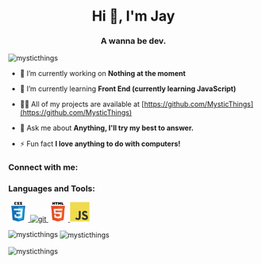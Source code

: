 <h1 align="center">Hi 👋, I'm Jay</h1>
<h3 align="center">A wanna be dev.</h3>

<p align="left"> <img src="https://komarev.com/ghpvc/?username=mysticthings&label=Profile%20views&color=0e75b6&style=flat" alt="mysticthings" /> </p>

- 🔭 I’m currently working on **Nothing at the moment**

- 🌱 I’m currently learning **Front End (currently learning JavaScript)**

- 👨‍💻 All of my projects are available at [https://github.com/MysticThings](https://github.com/MysticThings)

- 💬 Ask me about **Anything, I'll try my best to answer.**

- ⚡ Fun fact **I love anything to do with computers!**

<h3 align="left">Connect with me:</h3>
<p align="left">
</p>

<h3 align="left">Languages and Tools:</h3>
<p align="left"> <a href="https://www.w3schools.com/css/" target="_blank" rel="noreferrer"> <img src="https://raw.githubusercontent.com/devicons/devicon/master/icons/css3/css3-original-wordmark.svg" alt="css3" width="40" height="40"/> </a> <a href="https://git-scm.com/" target="_blank" rel="noreferrer"> <img src="https://www.vectorlogo.zone/logos/git-scm/git-scm-icon.svg" alt="git" width="40" height="40"/> </a> <a href="https://www.w3.org/html/" target="_blank" rel="noreferrer"> <img src="https://raw.githubusercontent.com/devicons/devicon/master/icons/html5/html5-original-wordmark.svg" alt="html5" width="40" height="40"/> </a> <a href="https://developer.mozilla.org/en-US/docs/Web/JavaScript" target="_blank" rel="noreferrer"> <img src="https://raw.githubusercontent.com/devicons/devicon/master/icons/javascript/javascript-original.svg" alt="javascript" width="40" height="40"/> </a> </p>

<p><img align="left" src="https://github-readme-stats.vercel.app/api/top-langs?username=mysticthings&show_icons=true&locale=en&layout=compact" alt="mysticthings" /></p>

<p>&nbsp;<img align="center" src="https://github-readme-stats.vercel.app/api?username=mysticthings&show_icons=true&locale=en" alt="mysticthings" /></p>

<p><img align="center" src="https://github-readme-streak-stats.herokuapp.com/?user=mysticthings&" alt="mysticthings" /></p>


<!---
MysticThings/MysticThings is a ✨ special ✨ repository because its `README.md` (this file) appears on your GitHub profile.
You can click the Preview link to take a look at your changes.
--->
